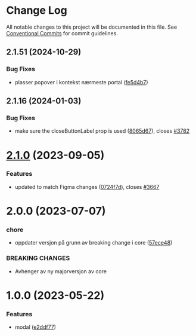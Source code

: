 # Change Log

All notable changes to this project will be documented in this file.
See [Conventional Commits](https://conventionalcommits.org) for commit guidelines.

## 2.1.51 (2024-10-29)

### Bug Fixes

- plasser popover i kontekst nærmeste portal ([fe5d4b7](https://github.com/fremtind/jokul/commit/fe5d4b74190ff50019445ef9dfaf771f460e477a))

## 2.1.16 (2024-01-03)

### Bug Fixes

- make sure the closeButtonLabel prop is used ([8065d67](https://github.com/fremtind/jokul/commit/8065d67449bade8cdb52e0b1f5dace43b9025c8a)), closes [#3782](https://github.com/fremtind/jokul/issues/3782)

# [2.1.0](https://github.com/fremtind/jokul/compare/@fremtind/jkl-modal-react@2.0.6...@fremtind/jkl-modal-react@2.1.0) (2023-09-05)

### Features

-   updated to match Figma changes ([0724f7d](https://github.com/fremtind/jokul/commit/0724f7d3163d3affbfef992faaf92b94ac25f42c)), closes [#3667](https://github.com/fremtind/jokul/issues/3667)

# 2.0.0 (2023-07-07)

### chore

-   oppdater versjon på grunn av breaking change i core ([57ece48](https://github.com/fremtind/jokul/commit/57ece48fa0192fe825b544fdac24cdd56e58d0df))

### BREAKING CHANGES

-   Avhenger av ny majorversjon av core

# 1.0.0 (2023-05-22)

### Features

-   modal ([e2ddf77](https://github.com/fremtind/jokul/commit/e2ddf77af01f9c7e0e662bf3c582fc470bb29d82))
